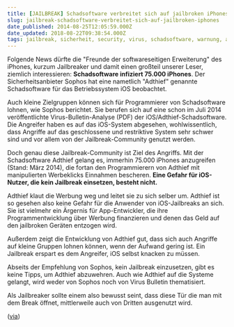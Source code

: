 ```yaml
---
title: [JAILBREAK] Schadsoftware verbreitet sich auf jailbroken iPhones
slug: jailbreak-schadsoftware-verbreitet-sich-auf-jailbroken-iphones
date_published: 2014-08-25T12:05:59.000Z
date_updated: 2018-08-22T09:38:54.000Z
tags: jailbreak, sicherheit, security, virus, schadsoftware, warnung, adthief
---
```


Folgende News dürfte die "Freunde der softwareseitigen Erweiterung" des iPhones, kurzum Jailbreaker und damit einen großteil unserer Leser, ziemlich interessieren: **Schadsoftware infiziert 75.000 iPhones**. Der Sicherheitsanbieter Sophos hat eine nametlich "Adthief" genannte Schadsoftware für das Betriebssystem iOS beobachtet. 

Auch kleine Zielgruppen können sich für Programmierer von Schadsoftware lohnen, wie Sophos berichtet. Sie berufen sich auf eine schon im Juli 2014 veröffentlichte Virus-Bulletin-Analyse (PDF) der iOS/Adthief-Schadsoftware. Die Angreifer haben es auf das iOS-System abgesehen, wohlwissentlich, dass Angriffe auf das geschlossene und restriktive System sehr schwer sind und vor allem von der Jailbreak-Community genutzt werden.

Doch genau diese Jailbreak-Community ist Ziel des Angriffs. Mit der Schadsoftware Adthief gelang es, immerhin 75.000 iPhones anzugreifen (Stand: März 2014), die fortan den Programmierern von Adthief mit manipulierten Werbeklicks Einnahmen bescheren. **Eine Gefahr für iOS-Nutzer, die kein Jailbreak einsetzen, besteht nicht.**

Adthief klaut die Werbung weg und leitet sie zu sich selber um. Adthief ist so gesehen also keine Gefahr für die Anwender von iOS-Jailbreaks an sich. Sie ist vielmehr ein Ärgernis für App-Entwickler, die ihre Programmentwicklung über Werbung finanzieren und denen das Geld auf den jailbroken Geräten entzogen wird.

Außerdem zeigt die Entwicklung von Adthief gut, dass sich auch Angriffe auf kleine Gruppen lohnen können, wenn der Aufwand gering ist. Ein Jailbreak erspart es dem Angreifer, iOS selbst knacken zu müssen.

Abseits der Empfehlung von Sophos, kein Jailbreak einzusetzen, gibt es keine Tipps, um Adthief abzuwehren. Auch wie Adthief auf die Systeme gelangt, wird weder von Sophos noch von Virus Bulletin thematisiert.

Als Jailbreaker sollte einem also bewusst seint, dass diese Tür die man mit dem Break öffnet, mittlerweile auch von Dritten ausgenutzt wird.

([via](http://www.golem.de/news/nur-jailbreak-betroffen-schadsoftware-infiziert-75-000-iphones-1408-108776.html))
